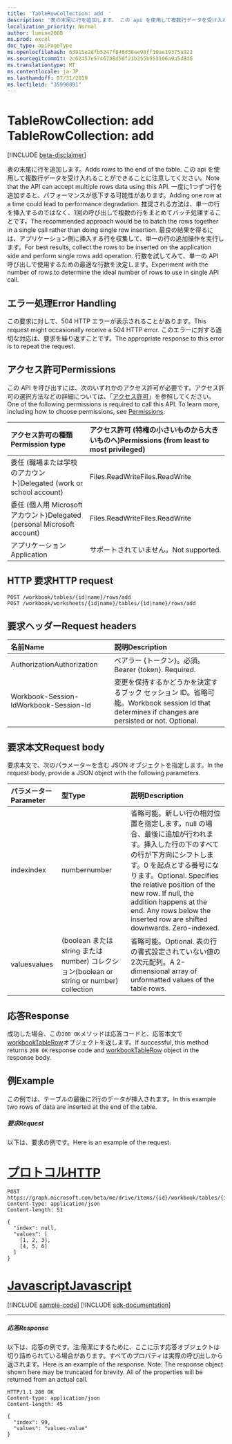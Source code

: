 ```yaml
---
title: 'TableRowCollection: add　'
description: '表の末尾に行を追加します。 この api を使用して複数行データを受け入れることができることに注意してください。 一度に1つずつ行を追加すると、パフォーマンスが低下する可能性があります。 推奨される方法は、単一の行を挿入するのではなく、1回の呼び出しで複数の行をまとめてバッチ処理することです。 最良の結果を得るには、アプリケーション側に挿入する行を収集して、単一の行の追加操作を実行します。 行数を試してみて、単一の API 呼び出しで使用するための最適な行数を決定します。 '
localization_priority: Normal
author: lumine2008
ms.prod: excel
doc_type: apiPageType
ms.openlocfilehash: 63915e2dfb5247f848d38ee98ff10ae19375a922
ms.sourcegitcommit: 2c62457e57467b8d50f21b255b553106a9a5d8d6
ms.translationtype: MT
ms.contentlocale: ja-JP
ms.lasthandoff: 07/31/2019
ms.locfileid: "35990891"
---
```

# <a name="tablerowcollection-add"></a><span data-ttu-id="dac15-108">TableRowCollection: add　</span><span class="sxs-lookup"><span data-stu-id="dac15-108">TableRowCollection: add</span></span>

[!INCLUDE [beta-disclaimer](../../includes/beta-disclaimer.md)]

<span data-ttu-id="dac15-109">表の末尾に行を追加します。</span><span class="sxs-lookup"><span data-stu-id="dac15-109">Adds rows to the end of the table.</span></span> <span data-ttu-id="dac15-110">この api を使用して複数行データを受け入れることができることに注意してください。</span><span class="sxs-lookup"><span data-stu-id="dac15-110">Note that the API can accept multiple rows data using this API.</span></span> <span data-ttu-id="dac15-111">一度に1つずつ行を追加すると、パフォーマンスが低下する可能性があります。</span><span class="sxs-lookup"><span data-stu-id="dac15-111">Adding one row at a time could lead to performance degradation.</span></span> <span data-ttu-id="dac15-112">推奨される方法は、単一の行を挿入するのではなく、1回の呼び出しで複数の行をまとめてバッチ処理することです。</span><span class="sxs-lookup"><span data-stu-id="dac15-112">The recommended approach would be to batch the rows together in a single call rather than doing single row insertion.</span></span> <span data-ttu-id="dac15-113">最良の結果を得るには、アプリケーション側に挿入する行を収集して、単一の行の追加操作を実行します。</span><span class="sxs-lookup"><span data-stu-id="dac15-113">For best results, collect the rows to be inserted on the application side and perform single rows add operation.</span></span> <span data-ttu-id="dac15-114">行数を試してみて、単一の API 呼び出しで使用するための最適な行数を決定します。</span><span class="sxs-lookup"><span data-stu-id="dac15-114">Experiment with the number of rows to determine the ideal number of rows to use in single API call.</span></span> 

## <a name="error-handling"></a><span data-ttu-id="dac15-115">エラー処理</span><span class="sxs-lookup"><span data-stu-id="dac15-115">Error Handling</span></span>

<span data-ttu-id="dac15-116">この要求に対して、504 HTTP エラーが表示されることがあります。</span><span class="sxs-lookup"><span data-stu-id="dac15-116">This request might occasionally receive a 504 HTTP error.</span></span> <span data-ttu-id="dac15-117">このエラーに対する適切な対応は、要求を繰り返すことです。</span><span class="sxs-lookup"><span data-stu-id="dac15-117">The appropriate response to this error is to repeat the request.</span></span>

## <a name="permissions"></a><span data-ttu-id="dac15-118">アクセス許可</span><span class="sxs-lookup"><span data-stu-id="dac15-118">Permissions</span></span>
<span data-ttu-id="dac15-p104">この API を呼び出すには、次のいずれかのアクセス許可が必要です。アクセス許可の選択方法などの詳細については、「[アクセス許可](/graph/permissions-reference)」を参照してください。</span><span class="sxs-lookup"><span data-stu-id="dac15-p104">One of the following permissions is required to call this API. To learn more, including how to choose permissions, see [Permissions](/graph/permissions-reference).</span></span>

|<span data-ttu-id="dac15-121">アクセス許可の種類</span><span class="sxs-lookup"><span data-stu-id="dac15-121">Permission type</span></span>      | <span data-ttu-id="dac15-122">アクセス許可 (特権の小さいものから大きいものへ)</span><span class="sxs-lookup"><span data-stu-id="dac15-122">Permissions (from least to most privileged)</span></span>              |
|:--------------------|:---------------------------------------------------------|
|<span data-ttu-id="dac15-123">委任 (職場または学校のアカウント)</span><span class="sxs-lookup"><span data-stu-id="dac15-123">Delegated (work or school account)</span></span> | <span data-ttu-id="dac15-124">Files.ReadWrite</span><span class="sxs-lookup"><span data-stu-id="dac15-124">Files.ReadWrite</span></span>    |
|<span data-ttu-id="dac15-125">委任 (個人用 Microsoft アカウント)</span><span class="sxs-lookup"><span data-stu-id="dac15-125">Delegated (personal Microsoft account)</span></span> | <span data-ttu-id="dac15-126">Files.ReadWrite</span><span class="sxs-lookup"><span data-stu-id="dac15-126">Files.ReadWrite</span></span>    |
|<span data-ttu-id="dac15-127">アプリケーション</span><span class="sxs-lookup"><span data-stu-id="dac15-127">Application</span></span> | <span data-ttu-id="dac15-128">サポートされていません。</span><span class="sxs-lookup"><span data-stu-id="dac15-128">Not supported.</span></span> |

## <a name="http-request"></a><span data-ttu-id="dac15-129">HTTP 要求</span><span class="sxs-lookup"><span data-stu-id="dac15-129">HTTP request</span></span>
<!-- { "blockType": "ignored" } -->
```http
POST /workbook/tables/{id|name}/rows/add
POST /workbook/worksheets/{id|name}/tables/{id|name}/rows/add

```
## <a name="request-headers"></a><span data-ttu-id="dac15-130">要求ヘッダー</span><span class="sxs-lookup"><span data-stu-id="dac15-130">Request headers</span></span>
| <span data-ttu-id="dac15-131">名前</span><span class="sxs-lookup"><span data-stu-id="dac15-131">Name</span></span>       | <span data-ttu-id="dac15-132">説明</span><span class="sxs-lookup"><span data-stu-id="dac15-132">Description</span></span>|
|:---------------|:----------|
| <span data-ttu-id="dac15-133">Authorization</span><span class="sxs-lookup"><span data-stu-id="dac15-133">Authorization</span></span>  | <span data-ttu-id="dac15-p105">ベアラー {トークン}。必須。</span><span class="sxs-lookup"><span data-stu-id="dac15-p105">Bearer {token}. Required.</span></span> |
| <span data-ttu-id="dac15-136">Workbook-Session-Id</span><span class="sxs-lookup"><span data-stu-id="dac15-136">Workbook-Session-Id</span></span>  | <span data-ttu-id="dac15-p106">変更を保持するかどうかを決定するブック セッション ID。省略可能。</span><span class="sxs-lookup"><span data-stu-id="dac15-p106">Workbook session Id that determines if changes are persisted or not. Optional.</span></span>|

## <a name="request-body"></a><span data-ttu-id="dac15-139">要求本文</span><span class="sxs-lookup"><span data-stu-id="dac15-139">Request body</span></span>
<span data-ttu-id="dac15-140">要求本文で、次のパラメーターを含む JSON オブジェクトを指定します。</span><span class="sxs-lookup"><span data-stu-id="dac15-140">In the request body, provide a JSON object with the following parameters.</span></span>

| <span data-ttu-id="dac15-141">パラメーター</span><span class="sxs-lookup"><span data-stu-id="dac15-141">Parameter</span></span>    | <span data-ttu-id="dac15-142">型</span><span class="sxs-lookup"><span data-stu-id="dac15-142">Type</span></span>   |<span data-ttu-id="dac15-143">説明</span><span class="sxs-lookup"><span data-stu-id="dac15-143">Description</span></span>|
|:---------------|:--------|:----------|
|<span data-ttu-id="dac15-144">index</span><span class="sxs-lookup"><span data-stu-id="dac15-144">index</span></span>|<span data-ttu-id="dac15-145">number</span><span class="sxs-lookup"><span data-stu-id="dac15-145">number</span></span>|<span data-ttu-id="dac15-p107">省略可能。新しい行の相対位置を指定します。null の場合、最後に追加が行われます。挿入した行の下のすべての行が下方向にシフトします。0 を起点とする番号になります。</span><span class="sxs-lookup"><span data-stu-id="dac15-p107">Optional. Specifies the relative position of the new row. If null, the addition happens at the end. Any rows below the inserted row are shifted downwards. Zero-indexed.</span></span>|
|<span data-ttu-id="dac15-151">values</span><span class="sxs-lookup"><span data-stu-id="dac15-151">values</span></span>|<span data-ttu-id="dac15-152">(boolean または string または number) コレクション</span><span class="sxs-lookup"><span data-stu-id="dac15-152">(boolean or string or number) collection</span></span>|<span data-ttu-id="dac15-153">省略可能。</span><span class="sxs-lookup"><span data-stu-id="dac15-153">Optional.</span></span> <span data-ttu-id="dac15-154">表の行の書式設定されていない値の2次元配列。</span><span class="sxs-lookup"><span data-stu-id="dac15-154">A 2-dimensional array of unformatted values of the table rows.</span></span>|

## <a name="response"></a><span data-ttu-id="dac15-155">応答</span><span class="sxs-lookup"><span data-stu-id="dac15-155">Response</span></span>

<span data-ttu-id="dac15-156">成功した場合、この`200 OK`メソッドは応答コードと、応答本文で[workbookTableRow](../resources/workbooktablerow.md)オブジェクトを返します。</span><span class="sxs-lookup"><span data-stu-id="dac15-156">If successful, this method returns `200 OK` response code and [workbookTableRow](../resources/workbooktablerow.md) object in the response body.</span></span>

## <a name="example"></a><span data-ttu-id="dac15-157">例</span><span class="sxs-lookup"><span data-stu-id="dac15-157">Example</span></span>
<span data-ttu-id="dac15-158">この例では、テーブルの最後に2行のデータが挿入されます。</span><span class="sxs-lookup"><span data-stu-id="dac15-158">In this example two rows of data are inserted at the end of the table.</span></span> 

##### <a name="request"></a><span data-ttu-id="dac15-159">要求</span><span class="sxs-lookup"><span data-stu-id="dac15-159">Request</span></span>
<span data-ttu-id="dac15-160">以下は、要求の例です。</span><span class="sxs-lookup"><span data-stu-id="dac15-160">Here is an example of the request.</span></span>

# <a name="httptabhttp"></a>[<span data-ttu-id="dac15-161">プロトコル</span><span class="sxs-lookup"><span data-stu-id="dac15-161">HTTP</span></span>](#tab/http)
<!-- {
  "blockType": "request",
  "name": "tablerowcollection_add"
}-->
```http
POST https://graph.microsoft.com/beta/me/drive/items/{id}/workbook/tables/{id|name}/rows/add
Content-type: application/json
Content-length: 51

{
  "index": null,
  "values": [
    [1, 2, 3],
    [4, 5, 6]
  ]
}
```
# <a name="javascripttabjavascript"></a>[<span data-ttu-id="dac15-162">Javascript</span><span class="sxs-lookup"><span data-stu-id="dac15-162">Javascript</span></span>](#tab/javascript)
[!INCLUDE [sample-code](../includes/snippets/javascript/tablerowcollection-add-javascript-snippets.md)]
[!INCLUDE [sdk-documentation](../includes/snippets/snippets-sdk-documentation-link.md)]

---


##### <a name="response"></a><span data-ttu-id="dac15-163">応答</span><span class="sxs-lookup"><span data-stu-id="dac15-163">Response</span></span>
<span data-ttu-id="dac15-p109">以下は、応答の例です。注:簡潔にするために、ここに示す応答オブジェクトは切り詰められている場合があります。すべてのプロパティは実際の呼び出しから返されます。</span><span class="sxs-lookup"><span data-stu-id="dac15-p109">Here is an example of the response. Note: The response object shown here may be truncated for brevity. All of the properties will be returned from an actual call.</span></span>
<!-- {
  "blockType": "response",
  "truncated": true,
  "@odata.type": "microsoft.graph.workbookTableRow"
} -->
```http
HTTP/1.1 200 OK
Content-type: application/json
Content-length: 45

{
  "index": 99,
  "values": "values-value"
}
```

<!-- uuid: 8fcb5dbc-d5aa-4681-8e31-b001d5168d79
2015-10-25 14:57:30 UTC -->
<!--
{
  "type": "#page.annotation",
  "description": "TableRowCollection: add",
  "keywords": "",
  "section": "documentation",
  "tocPath": "",
  "suppressions": [
  ]
}
-->
